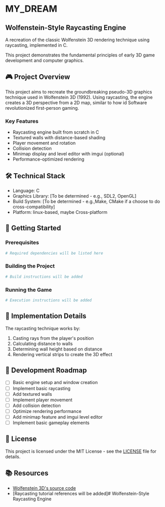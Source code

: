 # MY_DREAM

## Wolfenstein-Style Raycasting Engine

A recreation of the classic Wolfenstein 3D rendering technique using raycasting, implemented in C.

This project demonstrates the fundamental principles of early 3D game development and computer graphics.

## 🎮 Project Overview

This project aims to recreate the groundbreaking pseudo-3D graphics technique used in Wolfenstein 3D (1992). Using raycasting, the engine creates a 3D perspective from a 2D map, similar to how id Software revolutionized first-person gaming.

### Key Features

- Raycasting engine built from scratch in C
- Textured walls with distance-based shading
- Player movement and rotation
- Collision detection
- Minimap display and level editor with imgui (optional)
- Performance-optimized rendering

## 🛠️ Technical Stack

- Language: C
- Graphics Library: [To be determined - e.g., SDL2, OpenGL]
- Build System: [To be determined - e.g.,Make, CMake if a choose to do cross-compatibility]
- Platform: linux-based, maybe Cross-platform

## 🚀 Getting Started

### Prerequisites

```bash
# Required dependencies will be listed here
```

### Building the Project

```bash
# Build instructions will be added
```

### Running the Game

```bash
# Execution instructions will be added
```

## 🎯 Implementation Details

The raycasting technique works by:
1. Casting rays from the player's position
2. Calculating distance to walls
3. Determining wall height based on distance
4. Rendering vertical strips to create the 3D effect

## 📝 Development Roadmap

- [ ] Basic engine setup and window creation
- [ ] Implement basic raycasting
- [ ] Add textured walls
- [ ] Implement player movement
- [ ] Add collision detection
- [ ] Optimize rendering performance
- [ ] Add minimap feature and imgui level editor
- [ ] Implement basic gameplay elements

## 📜 License

This project is licensed under the MIT License - see the [LICENSE](LICENSE) file for details.

## 📚 Resources

- [Wolfenstein 3D's source code](https://github.com/id-Software/wolf3d)
- [Raycasting tutorial references will be added]# Wolfenstein-Style Raycasting Engine
